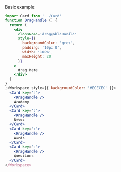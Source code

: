 Basic example:

```jsx
import Card from '../Card'
function DragHandle () {
  return (
    <div
      className='draggableHandle'
      style={{
        backgroundColor: 'grey',
        padding: '10px 0',
        width: '100%',
        maxHeight: 20
      }}
    >
      drag here
    </div>
  )
}
;<Workspace style={{ backgroundColor: '#ECECEC' }}>
  <Card key='a'>
    <DragHandle />
    Academy
  </Card>
  <Card key='b'>
    <DragHandle />
    Notes
  </Card>
  <Card key='c'>
    <DragHandle />
    Words
  </Card>
  <Card key='d'>
    <DragHandle />
    Questions
  </Card>
</Workspace>
```

<!-- Can make an example that has no keys -->
<!-- ```jsx
import Card from '../Card'
;<Workspace style={{ backgroundColor: 'black' }}>
  <Card key='a'>a</Card>
  <Card key='b'>b</Card>
  <Card key='c'>c</Card>
  <Card key='d'>d</Card>
</Workspace>
``` -->
